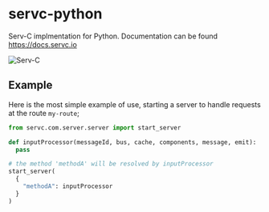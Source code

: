 # servc-python

Serv-C implmentation for Python. Documentation can be found https://docs.servc.io

![Serv-C](https://git.yusufali.ca/serv-c/servc-python/actions/workflows/servc.yml/badge.svg)

## Example

Here is the most simple example of use, starting a server to handle requests at the route `my-route`;

```python
from servc.com.server.server import start_server

def inputProcessor(messageId, bus, cache, components, message, emit):
  pass

# the method 'methodA' will be resolved by inputProcessor
start_server(
  {
    "methodA": inputProcessor
  }
)
```
